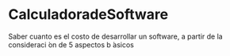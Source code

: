 # CalculadoradeSoftware
Saber cuanto es el costo de desarrollar un software, a partir de la consideraci ́on de 5 aspectos b ́asicos
